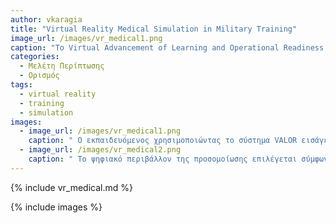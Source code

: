 ```yaml
---
author: vkaragia
title: "Virtual Reality Medical Simulation in Military Training"
image_url: /images/vr_medical1.png
caption: "Το Virtual Advancement of Learning and Operational Readiness (VALOR) βασίζεται στην πλατφόρμα SimX και εκπαιδεύει το υγειονομικό προσωπικό των ΕΔ σε ρεαλιστικά σενάρια εκμεταλλευόμενο τις δυνατότητες της Virtual Reality."
categories:
  - Μελέτη Περίπτωσης
  - Ορισμός
tags:
  - virtual reality
  - training
  - simulation
images:
  - image_url: /images/vr_medical1.png
    caption: " Ο εκπαιδευόμενος χρησιμοποιώντας το σύστημα VALOR εισάγεται σε ενα ψηφιακό περιβάλλον και καθοδηγείται από τον εκπαιδευτή του."
  - image_url: /images/vr_medical2.png
    caption: " Το ψηφιακό περιβάλλον της προσομοίωσης επιλέγεται σύμφωνα με το πεδίο δράσης του προσωπικού και ο βαθμός δυσκολίας του περιστατικού αυξανεται ανάλογα την εμπειρία και την θέση έκαστου προσώπου."
---
```


{% include vr_medical.md %}

{% include images %}

